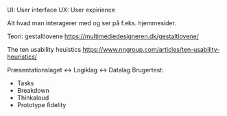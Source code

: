 UI: User interface
UX: User expirience

Alt hvad man interagerer med og ser på f.eks. hjemmesider.

Teori:
gestaltlovene
https://multimediedesigneren.dk/gestaltlovene/

The ten usability heuistics
https://www.nngroup.com/articles/ten-usability-heuristics/

Præsentationslaget <-> Logiklag <-> Datalag
Brugertest:
- Tasks
- Breakdown
- Thinkaloud
- Prototype fidelity
